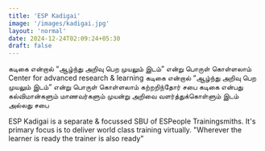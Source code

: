 ```yaml
---
title: 'ESP Kadigai'
image: '/images/kadigai.jpg'
layout: 'normal'
date: 2024-12-24T02:09:24+05:30
draft: false
---
```


கடிகை என்றால் “ஆழ்ந்து அறிவு பெற முயலும் இடம்” என்று பொருள் கொள்ளலாம்
Center for advanced research & learning
கடிகை என்றால் “ஆழ்ந்து அறிவு பெற முயலும் இடம்” என்று பொருள் கொள்ளலாம்
கற்றறிந்தோர் சபை
கடிகை என்பது கல்விமான்களும் மாணவர்களும் முயன்று அறிவை வளர்த்துக்கொள்ளும் இடம் அல்லது சபை

ESP Kadigai is a separate & focussed SBU of ESPeople Trainingsmiths.
It's primary focus is to deliver world class training virtually. "Wherever the learner is ready the trainer is also ready"
